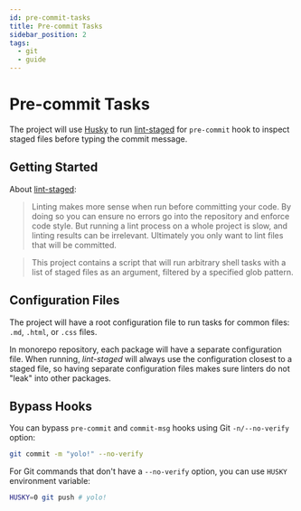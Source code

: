 ```yaml
---
id: pre-commit-tasks
title: Pre-commit Tasks
sidebar_position: 2
tags:
  - git
  - guide
---
```


# Pre-commit Tasks

The project will use [Husky](https://typicode.github.io/husky/#/) to run
[lint-staged](https://github.com/okonet/lint-staged) for `pre-commit` hook to
inspect staged files before typing the commit message.

## Getting Started

About [lint-staged](https://github.com/okonet/lint-staged):

> Linting makes more sense when run before committing your code. By doing so you
> can ensure no errors go into the repository and enforce code style. But
> running a lint process on a whole project is slow, and linting results can be
> irrelevant. Ultimately you only want to lint files that will be committed.

> This project contains a script that will run arbitrary shell tasks with a list
> of staged files as an argument, filtered by a specified glob pattern.

## Configuration Files

The project will have a root configuration file to run tasks for common files:
`.md`, `.html`, or `.css` files.

In monorepo repository, each package will have a separate configuration file. When running, _lint-staged_ will always use the configuration closest to a staged file, so having separate configuration files makes sure linters do not "leak" into other packages.

## Bypass Hooks

You can bypass `pre-commit` and `commit-msg` hooks using Git `-n/--no-verify`
option:

```bash
git commit -m "yolo!" --no-verify
```

For Git commands that don't have a `--no-verify` option, you can use `HUSKY`
environment variable:

```bash
HUSKY=0 git push # yolo!
```
